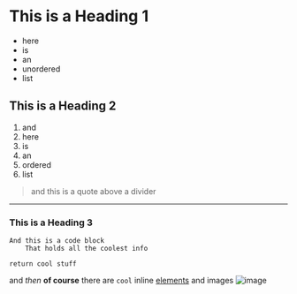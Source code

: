# This is a Heading 1
- here
- is 
- an
- unordered
- list

## This is a Heading 2
1. and 
2. here
3. is 
4. an
5. ordered
6. list

> and this is a quote above a divider
---

### This is a Heading 3
```
And this is a code block
    That holds all the coolest info

return cool stuff
```
and *then* **of course** there are `cool` inline [elements](https://boot.dev) and
images
![image](https://boot.dev)
